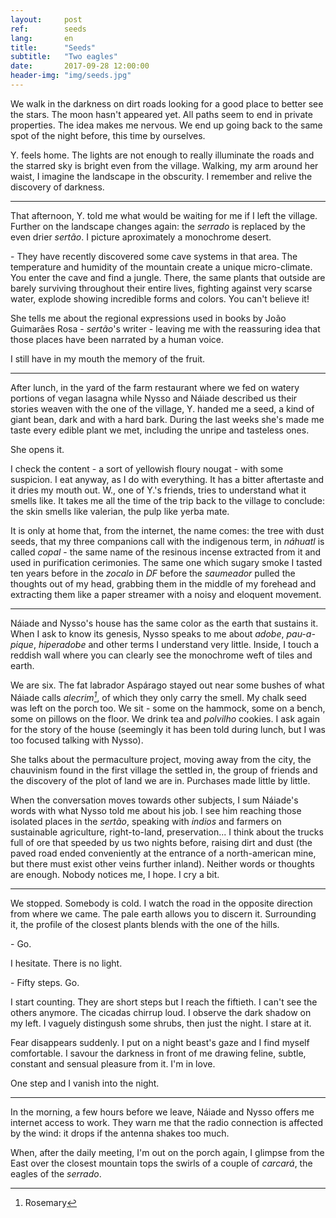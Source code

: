 ```yaml
---
layout:     post
ref:		seeds
lang: 		en
title:      "Seeds"
subtitle:   "Two eagles"
date:       2017-09-28 12:00:00
header-img: "img/seeds.jpg"
---
```


We walk in the darkness on dirt roads looking for a good place to better see the stars. The moon hasn't appeared yet. All paths seem to end in private properties. The idea makes me nervous. We end up going back to the same spot of the night before, this time by ourselves.

Y. feels home. The lights are not enough to really illuminate the roads and the starred sky is bright even from the village. Walking, my arm around her waist, I imagine the landscape in the obscurity. I remember and relive the discovery of darkness.

---

That afternoon, Y. told me what would be waiting for me if I left the village. Further on the landscape changes again: the *serrado* is replaced by the even drier *sertão*. I picture aproximately a monochrome desert.

\- They have recently discovered some cave systems in that area. The temperature and humidity of the mountain create a unique micro-climate. You enter the cave and find a jungle. There, the same plants that outside are barely surviving throughout their entire lives, fighting against very scarse water, explode showing incredible forms and colors. You can't believe it!

She tells me about the regional expressions used in books by João Guimarães Rosa - *sertão*'s writer - leaving me with the reassuring idea that those places have been narrated by a human voice.

I still have in my mouth the memory of the fruit.

---

After lunch, in the yard of the farm restaurant where we fed on watery portions of vegan lasagna while Nysso and Náiade described us their stories weaven with the one of the village, Y. handed me a seed, a kind of giant bean, dark and with a hard bark. During the last weeks she's made me taste every edible plant we met, including the unripe and tasteless ones.

She opens it. 

I check the content - a sort of yellowish floury nougat - with some suspicion. I eat anyway, as I do with everything. It has a bitter aftertaste and it dries my mouth out. W., one of Y.'s friends, tries to understand what it smells like. It takes me all the time of the trip back to the village to conclude: the skin smells like valerian, the pulp like yerba mate.

It is only at home that, from the internet, the name comes: the tree with dust seeds, that my three companions call with the indigenous term, in *náhuatl* is called *copal* - the same name of the resinous incense extracted from it and used in purification cerimonies. The same one which sugary smoke I tasted ten years before in the *zocalo* in *DF* before the *saumeador* pulled the thoughts out of my head, grabbing them in the middle of my forehead and extracting them like a paper streamer with a noisy and eloquent movement.

---

Náiade and Nysso's house has the same color as the earth that sustains it. When I ask to know its genesis, Nysso speaks to me about *adobe*, *pau-a-pique*, *hiperadobe* and other terms I understand very little. Inside, I touch a reddish wall where you can clearly see the monochrome weft of tiles and earth.

We are six. The fat labrador Aspárago stayed out near some bushes of what Náiade calls *alecrim[^alecrim]*, of which they only carry the smell. My chalk seed was left on the porch too. We sit - some on the hammock, some on a bench, some on pillows on the floor. We drink tea and *polvilho* cookies. I ask again for the story of the house (seemingly it has been told during lunch, but I was too focused talking with Nysso).

She talks about the permaculture project, moving away from the city, the chauvinism found in the first village the settled in, the group of friends and the discovery of the plot of land we are in. Purchases made little by little.

When the conversation moves towards other subjects, I sum Náiade's words with what Nysso told me about his job. I see him reaching those isolated places in the *sertão*, speaking with *indios* and farmers on sustainable agriculture, right-to-land, preservation... I think about the trucks full of ore that speeded by us two nights before, raising dirt and dust (the paved road ended conveniently at the entrance of a north-american mine, but there must exist other veins further inland). Neither words or thoughts are enough. Nobody notices me, I hope. I cry a bit.

---

We stopped. Somebody is cold. I watch the road in the opposite direction from where we came. The pale earth allows you to discern it. Surrounding it, the profile of the closest plants blends with the one of the hills.

\- Go.

I hesitate. There is no light.

\- Fifty steps. Go.

I start counting. They are short steps but I reach the fiftieth. I can't see the others anymore. The cicadas chirrup loud. I observe the dark shadow on my left. I vaguely distingush some shrubs, then just the night. I stare at it.

Fear disappears suddenly. I put on a night beast's gaze and I find myself comfortable. I savour the darkness in front of me drawing feline, subtle, constant and sensual pleasure from it. I'm in love.

One step and I vanish into the night.

---

In the morning, a few hours before we leave, Náiade and Nysso offers me internet access to work. They warn me that the radio connection is affected by the wind: it drops if the antenna shakes too much.

When, after the daily meeting, I'm out on the porch again, I glimpse from the East over the closest mountain tops the swirls of a couple of *carcará*, the eagles of the *serrado*.

[^alecrim]: Rosemary